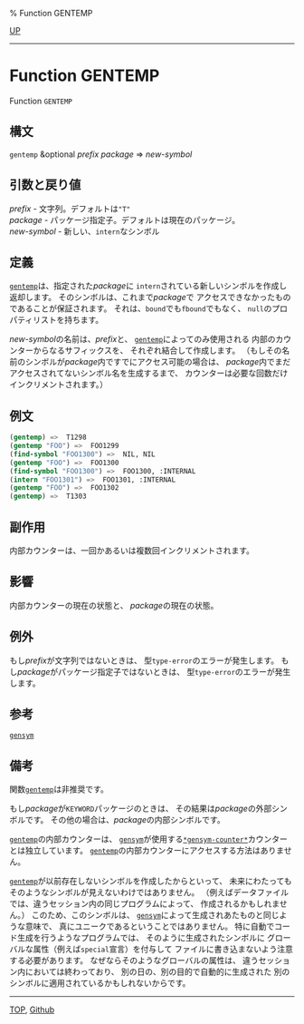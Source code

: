 % Function GENTEMP

[UP](10.2.html)  

---

# Function GENTEMP


Function `GENTEMP`


## 構文

`gentemp` &optional *prefix* *package* => *new-symbol*


## 引数と戻り値

*prefix* - 文字列。デフォルトは`"T"`  
*package* - パッケージ指定子。デフォルトは現在のパッケージ。  
*new-symbol* - 新しい、`intern`なシンボル


## 定義

[`gentemp`](10.2.gentemp.html)は、指定された*package*に
`intern`されている新しいシンボルを作成し返却します。
そのシンボルは、これまで*package*で
アクセスできなかったものであることが保証されます。
それは、`bound`でも`fbound`でもなく、
`null`のプロパティリストを持ちます。

*new-symbol*の名前は、*prefix*と、
[`gentemp`](10.2.gentemp.html)によってのみ使用される
内部のカウンターからなるサフィックスを、
それぞれ結合して作成します。
（もしその名前のシンボルが*package*内ですでにアクセス可能の場合は、
*package*内でまだアクセスされてないシンボル名を生成するまで、
カウンターは必要な回数だけインクリメントされます。）


## 例文

```lisp
(gentemp) =>  T1298
(gentemp "FOO") =>  FOO1299
(find-symbol "FOO1300") =>  NIL, NIL
(gentemp "FOO") =>  FOO1300
(find-symbol "FOO1300") =>  FOO1300, :INTERNAL
(intern "FOO1301") =>  FOO1301, :INTERNAL
(gentemp "FOO") =>  FOO1302
(gentemp) =>  T1303
```


## 副作用

内部カウンターは、一回かあるいは複数回インクリメントされます。


## 影響

内部カウンターの現在の状態と、
*package*の現在の状態。


## 例外

もし*prefix*が文字列ではないときは、
型`type-error`のエラーが発生します。
もし*package*がパッケージ指定子ではないときは、
型`type-error`のエラーが発生します。


## 参考

[`gensym`](10.2.gensym.html)


## 備考

関数[`gentemp`](10.2.gentemp.html)は非推奨です。

もし*package*が`KEYWORD`パッケージのときは、
その結果は*package*の外部シンボルです。
その他の場合は、*package*の内部シンボルです。

[`gentemp`](10.2.gentemp.html)の内部カウンターは、
[`gensym`](10.2.gensym.html)が使用する[`*gensym-counter*`](10.2.gensym-counter.html)カウンターとは独立しています。
[`gentemp`](10.2.gentemp.html)の内部カウンターにアクセスする方法はありません。

[`gentemp`](10.2.gentemp.html)が以前存在しないシンボルを作成したからといって、
未来にわたってもそのようなシンボルが見えないわけではありません。
（例えばデータファイルでは、違うセッション内の同じプログラムによって、
作成されるかもしれません。）
このため、このシンボルは、
[`gensym`](10.2.gensym.html)によって生成されあたものと同じような意味で、
真にユニークであるということではありません。
特に自動でコード生成を行うようなプログラムでは、
そのように生成されたシンボルに
グローバルな属性（例えば`special`宣言）を付与して
ファイルに書き込まないよう注意する必要があります。
なぜならそのようなグローバルの属性は、
違うセッション内においては終わっており、
別の日の、別の目的で自動的に生成された
別のシンボルに適用されているかもしれないからです。


---
[TOP](index.html),  [Github](https://github.com/nptcl/npt-japanese)

